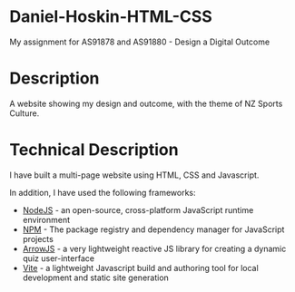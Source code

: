 # Daniel-Hoskin-HTML-CSS

My assignment for AS91878 and AS91880 - Design a Digital Outcome

# Description

A website showing my design and outcome, with the theme of NZ Sports Culture.

# Technical Description

I have built a multi-page website using HTML, CSS and Javascript.

In addition, I have used the following frameworks:

- [NodeJS](https://nodejs.org/en) - an open-source, cross-platform JavaScript runtime environment
- [NPM](https://www.npmjs.com/) - The package registry and dependency manager for JavaScript projects
- [ArrowJS](https://www.arrow-js.com/) - a very lightweight reactive JS library for creating a dynamic quiz user-interface
- [Vite](https://vitejs.dev/) - a lightweight Javascript build and authoring tool for local development and static site generation
